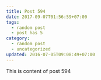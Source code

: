 ```yaml
---
title: Post 594
date: 2017-09-07T01:56:59+07:00
tags:
  - random post
  - post has 5
category:
  - random post
  - uncategorized
updated: 2016-07-05T09:08:49+07:00
---
```

This is content of post 594